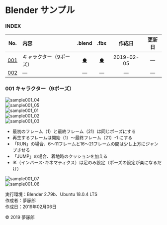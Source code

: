 # Blender サンプル

### <b>INDEX</b>

|No.|内容|.blend|.fbx|作成日|更新日|
|:--:|:--|:--:|:--:|:--:|:--:|
|[001](#001)|キャラクター（9ポーズ）|[●](https://mubirou.github.io/Blender/sample/blend/sample001.blend)|[●](https://mubirou.github.io/Blender/sample/fbx/sample001.fbx)|2019-02-05|―|
|[002](#002)|―|―|―|―|―|―|


<a name="001"></a>
### 001 キャラクター（9ポーズ）

![sample001_04](https://github.com/mubirou/Blender-Study-Notes/blob/master/sample/jpg/sample001_04.jpg)  
![sample001_05](https://github.com/mubirou/Blender-Study-Notes/blob/master/sample/jpg/sample001_05.jpg)  
![sample001_01](https://github.com/mubirou/Blender-Study-Notes/blob/master/sample/jpg/sample001_01.jpg)  
![sample001_02](https://github.com/mubirou/Blender-Study-Notes/blob/master/sample/jpg/sample001_02.jpg)  
![sample001_03](https://github.com/mubirou/Blender-Study-Notes/blob/master/sample/jpg/sample001_03.jpg)  

* 最初のフレーム（1）と最終フレーム（21）は同じポーズにする
* 再生するフレームは開始（1）〜最終フレーム（21）-1 にする
* 「RUN」の場合、6〜11フレームと16〜21フレームの間は少し上方にジャンプさせる
* 「JUMP」の場合、着地時のクッションを加える
* IK（インバース･キネマティクス）は足のみ設定（ポーズの設定が楽になるだけ）

![sample001_07](https://github.com/mubirou/Blender-Study-Notes/blob/master/sample/jpg/sample001_07.jpg)  
![sample001_06](https://github.com/mubirou/Blender-Study-Notes/blob/master/sample/jpg/sample001_06.jpg)  

実行環境：Blender 2.79b、Ubuntu 18.0.4 LTS  
作成者：夢寐郎  
作成日：2019年02月06日

© 2019 夢寐郎